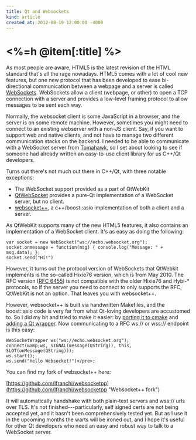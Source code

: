 ```yaml
---
title: Qt and Websockets
kind: article
created_at: 2012-08-19 12:00:00 -4000
---
```

# <%=h @item[:title] %>

As most people are aware, HTML5 is the latest revision of the HTML standard that's all the rage nowadays. HTML5 comes with a lot of cool new features, but one new protocol that has been developed to ease bi-directional communication between a webpage and a server is called [WebSockets](https://en.wikipedia.org/wiki/WebSockets). WebSockets allow a client (webpage, or other) to open a TCP connection with a server and provides a low-level framing protocol to allow messages to be sent each way.


Normally, the websocket client is some JavaScript in a browser, and the server is on some remote machine. However, sometimes you might need to connect to an existing webserver with a non-JS client. Say, if you want to support web and native clients, and not have to manage two different communication stacks on the backend. I needed to be able to communicate with a WebSocket server from [Tomahawk](http://www.tomahawk-player.org/ "Tomahawk Player"), so I set about looking to see if someone had already written an easy-to-use client library for us C++/Qt developers. 

Turns out there's not much out there in C++/Qt, with three notable exceptions:

* The WebSocket support provided as a part of QtWebKit
* [QtWebSocket](https://gitorious.org/qtwebsocket) provides a pure-Qt implementation of a WebSocket server, but no client.
* [websocket++](https://github.com/zaphoyd/websocketpp), a c++/boost::asio implementation of both a client and a server.


As QtWebKit supports many of the new HTML5 features, it also contains an implementation of a WebSocket client. It's as easy as doing the following:


    var socket = new WebSocket("ws://echo.websocket.org");
    socket.onmessage = function(msg) { console.log("Message: " + msg.data); };
    socket.send("Hi!")

However, it turns out the protocol version of WebSockets that QtWebkit implements is the so-called Hixie76 version, which is from May 2010. The RFC version ([RFC 6455](https://tools.ietf.org/html/rfc6455)) is not compatible with the older Hixie76 and Hybi-* protocols, so if the server you need to connect to only supports the RFC, QtWebKit is not an option. That leaves you with websocket++.

However, websocket++ is built via handwritten Makefiles, and the boost::asio code is very far from what Qt-loving developers are accustomed to. So I did my bit and tried to make it easier: by [porting it to cmake](https://github.com/lfranchi/websocketpp/commit/1a797f7de5a536d9741726a139ff9dbf7f96d1df "CMake Port") and [adding a Qt wrapper](https://github.com/lfranchi/websocketpp/commit/bc6d0fe96610ff7d6bd619a82f793b191c1a9405 "Qt Wrapper"). Now communicating to a RFC ws:// or wss:// endpoint is this easy:

    WebSocketWrapper ws("ws://echo.websocket.org");
    connect(&amp;ws, SIGNAL(message(QString)), this, SLOT(onMessage(QString)));
    ws.start();
    ws.send("Hello Websocket!")</pre>;


You can find my fork of websocket++ here:

[https://github.com/lfranchi/websocketpp](https://github.com/lfranchi/websocketpp "Websocket++ fork")

It will automatically handshake with both plain-text servers and wss:// urls over TLS. It's not finished---particularly, self signed certs are not being accepted yet, and it hasn't been comprehensively tested yet. But as I use it in the upcoming months the warts will be ironed out, and I hope it's useful for other Qt developers who need an easy and robust way to talk to a WebSocket server.